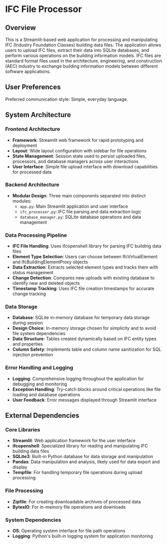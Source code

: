 # IFC File Processor

## Overview

This is a Streamlit-based web application for processing and manipulating IFC (Industry Foundation Classes) building data files. The application allows users to upload IFC files, extract their data into SQLite databases, and perform various operations on the building information models. IFC files are standard format files used in the architecture, engineering, and construction (AEC) industry to exchange building information models between different software applications.

## User Preferences

Preferred communication style: Simple, everyday language.

## System Architecture

### Frontend Architecture
- **Framework**: Streamlit web framework for rapid prototyping and deployment
- **Layout**: Wide layout configuration with sidebar for file operations
- **State Management**: Session state used to persist uploaded files, processors, and database managers across user interactions
- **User Interface**: Simple file upload interface with download capabilities for processed data

### Backend Architecture
- **Modular Design**: Three main components separated into distinct modules:
  - `app.py`: Main Streamlit application and user interface
  - `ifc_processor.py`: IFC file parsing and data extraction logic
  - `database_manager.py`: SQLite database operations and data management

### Data Processing Pipeline
- **IFC File Handling**: Uses ifcopenshell library for parsing IFC building data files
- **Element Type Selection**: Users can choose between IfcVirtualElement and IfcBuildingElementProxy objects
- **Data Extraction**: Extracts selected element types and tracks them with status management
- **Change Detection**: Compares new uploads with existing database to identify new and deleted objects
- **Timestamp Tracking**: Uses IFC file creation timestamps for accurate change tracking

### Data Storage
- **Database**: SQLite in-memory database for temporary data storage during session
- **Design Choice**: In-memory storage chosen for simplicity and to avoid file system dependencies
- **Data Structure**: Tables created dynamically based on IFC entity types and properties
- **Column Safety**: Implements table and column name sanitization for SQL injection prevention

### Error Handling and Logging
- **Logging**: Comprehensive logging throughout the application for debugging and monitoring
- **Exception Handling**: Try-catch blocks around critical operations like file loading and database operations
- **User Feedback**: Error messages displayed through Streamlit interface

## External Dependencies

### Core Libraries
- **Streamlit**: Web application framework for the user interface
- **ifcopenshell**: Specialized library for reading and manipulating IFC building data files
- **SQLite3**: Built-in Python database for data storage and manipulation
- **Pandas**: Data manipulation and analysis, likely used for data export and display
- **Tempfile**: For handling temporary file operations during upload processing

### File Processing
- **Zipfile**: For creating downloadable archives of processed data
- **BytesIO**: For in-memory file operations and downloads

### System Dependencies
- **OS**: Operating system interface for file path operations
- **Logging**: Python's built-in logging system for application monitoring